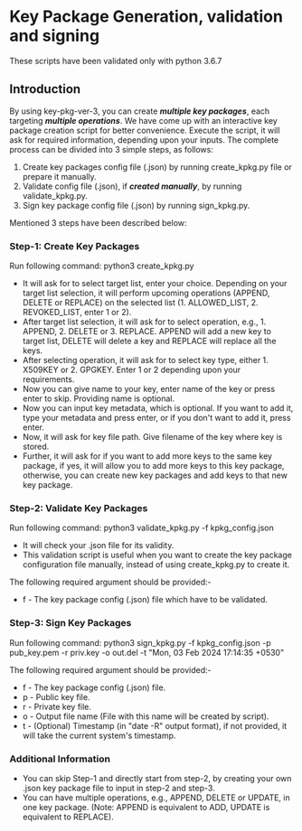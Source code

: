 # Key Package Generation, validation and signing

These scripts have been validated only with python 3.6.7

## Introduction

By using key-pkg-ver-3, you can create ***multiple key packages***, each targeting ***multiple operations***.
We have come up with an interactive key package creation script for better convenience.
Execute the script, it will ask for required information, depending upon your inputs.
The complete process can be divided into 3 simple steps, as follows:

1. Create key packages config file (.json) by running create_kpkg.py file or prepare it manually.
2. Validate config file (.json), if ***created manually***, by running validate_kpkg.py.
3. Sign key package config file (.json) by running sign_kpkg.py.

Mentioned 3 steps have been described below:

### Step-1: Create Key Packages

Run following command:
        python3 create_kpkg.py

- It will ask for to select target list, enter your choice. Depending on your target list selection, it will perform upcoming operations (APPEND, DELETE or REPLACE) on the selected list (1. ALLOWED_LIST, 2. REVOKED_LIST, enter 1 or 2).
- After target list selection, it will ask for to select operation, e.g., 1. APPEND, 2. DELETE or 3. REPLACE. APPEND will add a new key to target list, DELETE will delete a key and REPLACE will replace all the keys.
- After selecting operation, it will ask for to select key type, either 1. X509KEY or 2. GPGKEY. Enter 1 or 2 depending upon your requirements.
- Now you can give name to your key, enter name of the key or press enter to skip. Providing name is optional.
- Now you can input key metadata, which is optional. If you want to add it, type your metadata and press enter, or if you don't want to add it, press enter.
- Now, it will ask for key file path. Give filename of the key where key is stored.
- Further, it will ask for if you want to add more keys to the same key package, if yes, it will allow you to add more keys to this key package, otherwise, you can create new key packages and add keys to that new key package.

### Step-2: Validate Key Packages

Run following command:
        python3 validate_kpkg.py -f kpkg_config.json

- It will check your .json file for its validity.
- This validation script is useful when you want to create the key package
  configuration file manually, instead of using create_kpkg.py to create it.

The following required argument should be provided:-

- f - The key package config (.json) file which have to be validated.

### Step-3: Sign Key Packages

Run following command:
        python3 sign_kpkg.py -f kpkg_config.json -p pub_key.pem -r priv.key -o out.del -t "Mon, 03 Feb 2024 17:14:35 +0530"

The following required argument should be provided:-

- f - The key package config (.json) file.
- p - Public key file.
- r - Private key file.
- o - Output file name (File with this name will be created by script).
- t - (Optional) Timestamp (in "date -R" output format), if not provided, it will
      take the current system's timestamp.

### Additional Information

- You can skip Step-1 and directly start from step-2, by creating your own .json key package file to input in step-2 and step-3.
- You can have multiple operations, e.g., APPEND, DELETE or UPDATE, in one key package. (Note: APPEND is equivalent to ADD, UPDATE is equivalent to REPLACE).
